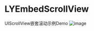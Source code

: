 # LYEmbedScrollView

UIScrollView嵌套滚动示例Demo
![image](https://github.com/lvXiaoPeng/LYEmbedScrollView/blob/master/popup.gif)
